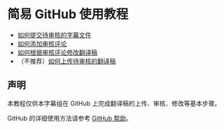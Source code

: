 # 简易 GitHub 使用教程

- [如何提交待审核的字幕文件](upload-subtitle-pr.md)
- [如何添加审核评论](review-comment.md)
- [如何根据审核评论修改翻译稿](Commit-change.md)
- （不推荐）[如何上传待审核的翻译稿](upload-no-write-access.md)

## 声明

本教程仅供本字幕组在 GitHub 上完成翻译稿的上传、审核、修改等基本步骤。

GitHub 的详细使用方法请参考 [GitHub 帮助](https://help.github.com)。
